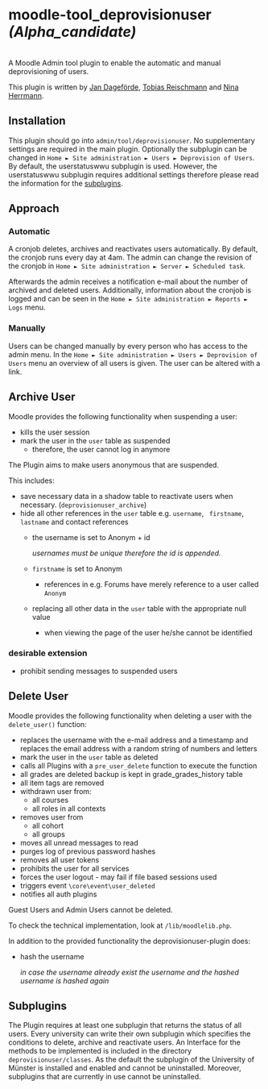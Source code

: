 # moodle-tool_deprovisionuser *(Alpha_candidate)*
</br>
A Moodle Admin tool plugin to enable the automatic and manual deprovisioning of users.

This plugin is written by [Jan Dageförde](https://github.com/Dagefoerde), [Tobias Reischmann](https://github.com/tobiasreischmann) and [Nina Herrmann](https://github.com/NinaHerrmann).

## Installation
This plugin should go into `admin/tool/deprovisionuser`. No supplementary settings are required in the main plugin. Optionally the subplugin can be changed in `Home ► Site administration ► Users ► Deprovision of Users`. 
By default, the userstatuswwu subplugin is used. However, the userstatuswwu subplugin requires additional settings therefore please read the information for the [subplugins](#subplugins). 
                                                                                 

## Approach

### Automatic
A cronjob deletes, archives and reactivates users automatically. 
By default, the cronjob runs every day at 4am. 
The admin can change the revision of the cronjob in `Home ► Site administration ► Server ► Scheduled task`. 

Afterwards the admin receives a notification e-mail about the number of archived and deleted 
users. Additionally, information about the cronjob is logged and can be seen in the `Home ► Site administration ► Reports ► Logs` menu.

### Manually

Users can be changed manually by every person who has access to the admin menu. 
In the `Home ► Site administration ► Users ► Deprovision of Users` menu an overview of all users is given. 
The user can be altered with a link.

## Archive User

Moodle provides the following functionality when suspending a user:
- kills the user session
- mark the user in the `user` table as suspended
    - therefore, the user cannot log in anymore
    
The Plugin aims to make users anonymous that are suspended.

This includes:

- save necessary data in a shadow table to reactivate users when necessary. (`deprovisionuser_archive`)
- hide all other references in the `user` table e.g. `username`, ` firstname`, `lastname` and contact references
    - the username is set to Anonym + id
    
        *usernames must be unique therefore the id is appended.*
    
    - `firstname` is set to Anonym
        - references in e.g. Forums have merely reference to a user called `Anonym`
    - replacing all other data in the `user` table with the appropriate null value
        - when viewing the page of the user he/she cannot be identified

### desirable extension
- prohibit sending messages to suspended users

## Delete User

Moodle provides the following functionality when deleting a user with the `delete_user()` function:
- replaces the username with the e-mail address and a timestamp and replaces the email address 
with a random string of numbers and letters 
- mark the user in the `user` table as deleted
- calls all Plugins with a `pre_user_delete` function to execute the function
- all grades are deleted backup is kept in grade_grades_history table
- all item tags are removed
- withdrawn user from:
    - all courses
    - all roles in all contexts
- removes user from
    - all cohort
    - all groups
- moves all unread messages to read
- purges log of previous password hashes
- removes all user tokens
- prohibits the user for all services
- forces the user logout - may fail if file based sessions used
- triggers event `\core\event\user_deleted`
- notifies all auth plugins

Guest Users and Admin Users cannot be deleted.

To check the technical implementation, look at `/lib/moodlelib.php`.

In addition to the provided functionality the deprovisionuser-plugin does:

- hash the username

    *in case the username already exist the username and the hashed username is hashed again*

## Subplugins

The Plugin requires at least one subplugin that returns the status of all users. 
Every university can write their own subplugin which specifies the conditions to delete, archive and 
reactivate users. An Interface for the methods to be implemented is included in the directory
 `deprovisionuser/classes`. 
As the default the subplugin of the University of Münster is installed and enabled and cannot be uninstalled.
Moreover, subplugins that are currently in use cannot be uninstalled.
